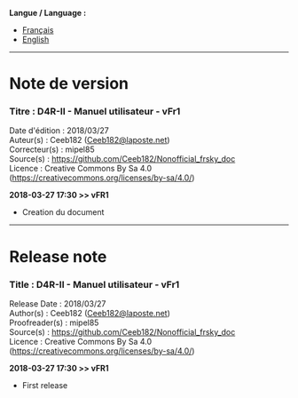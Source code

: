 **Langue / Language :**
- [Français](#FR)
- [English](#EN)

--------------------------------------------------------------------------------------

<a name="FR"></a>
# Note de version

### Titre : D4R-II - Manuel utilisateur - vFr1  
Date d'édition : 2018/03/27  
Auteur(s) : Ceeb182 (Ceeb182@laposte.net)  
Correcteur(s) : mipel85  
Source(s) : https://github.com/Ceeb182/Nonofficial_frsky_doc  
Licence : Creative Commons By Sa 4.0 (https://creativecommons.org/licenses/by-sa/4.0/)  


**2018-03-27 17:30 >> vFR1**
- Creation du document

--------------------------------------------------------------------------------------

<a name="EN"></a>
# Release note

### Title : D4R-II - Manuel utilisateur - vFr1  
Release Date : 2018/03/27  
Author(s) : Ceeb182 (Ceeb182@laposte.net)  
Proofreader(s) : mipel85  
Source(s) : https://github.com/Ceeb182/Nonofficial_frsky_doc  
Licence : Creative Commons By Sa 4.0 (https://creativecommons.org/licenses/by-sa/4.0/)  


**2018-03-27 17:30 >> vFR1**
- First release

